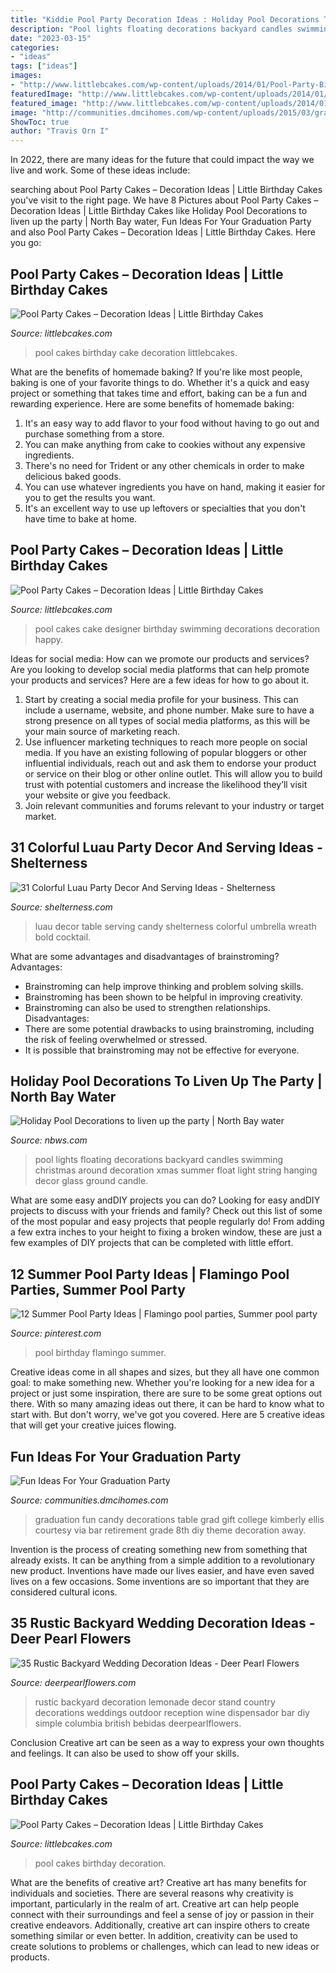 ```yaml
---
title: "Kiddie Pool Party Decoration Ideas : Holiday Pool Decorations To Liven Up The Party"
description: "Pool lights floating decorations backyard candles swimming christmas around decoration xmas summer float light string hanging decor glass ground candle"
date: "2023-03-15"
categories:
- "ideas"
tags: ["ideas"]
images:
- "http://www.littlebcakes.com/wp-content/uploads/2014/01/Pool-Party-Birthday-Cakes.jpg"
featuredImage: "http://www.littlebcakes.com/wp-content/uploads/2014/01/Pool-Party-Birthday-Cakes.jpg"
featured_image: "http://www.littlebcakes.com/wp-content/uploads/2014/01/Pool-Party-Birthday-Cakes.jpg"
image: "http://communities.dmcihomes.com/wp-content/uploads/2015/03/graduation-food-ideas.jpg"
ShowToc: true
author: "Travis Orn I"
---
```



In 2022, there are many ideas for the future that could impact the way we live and work. Some of these ideas include:

	

		
searching about Pool Party Cakes – Decoration Ideas | Little Birthday Cakes you've visit to the right page. We have 8 Pictures about Pool Party Cakes – Decoration Ideas | Little Birthday Cakes like Holiday Pool Decorations to liven up the party | North Bay water, Fun Ideas For Your Graduation Party and also Pool Party Cakes – Decoration Ideas | Little Birthday Cakes. Here you go:
		
    
## Pool Party Cakes – Decoration Ideas | Little Birthday Cakes

<img loading=lazy src="http://www.littlebcakes.com/wp-content/uploads/2014/01/Pool-Party-Birthday-Cakes.jpg" onerror="this.onerror=null;this.src='https://tse3.mm.bing.net/th?id=OIP.euIoLmAfSP3u8jf_5Q4yjAHaKa&amp;pid=15.1';" alt="Pool Party Cakes – Decoration Ideas | Little Birthday Cakes">

_Source: littlebcakes.com_

>pool cakes birthday cake decoration littlebcakes. 

	

What are the benefits of homemade baking?
If you're like most people, baking is one of your favorite things to do. Whether it's a quick and easy project or something that takes time and effort, baking can be a fun and rewarding experience. Here are some benefits of homemade baking: 
1) It's an easy way to add flavor to your food without having to go out and purchase something from a store. 
2) You can make anything from cake to cookies without any expensive ingredients. 
3) There's no need for Trident or any other chemicals in order to make delicious baked goods. 
4) You can use whatever ingredients you have on hand, making it easier for you to get the results you want. 
5) It's an excellent way to use up leftovers or specialties that you don't have time to bake at home.

    
## Pool Party Cakes – Decoration Ideas | Little Birthday Cakes

<img loading=lazy src="http://www.littlebcakes.com/wp-content/uploads/2014/01/Pool-Party-Cake-Decorations.jpg" onerror="this.onerror=null;this.src='https://tse4.mm.bing.net/th?id=OIP.sPY44wvRx1nObc2XbJb86gHaFU&amp;pid=15.1';" alt="Pool Party Cakes – Decoration Ideas | Little Birthday Cakes">

_Source: littlebcakes.com_

>pool cakes cake designer birthday swimming decorations decoration happy. 

	

Ideas for social media: How can we promote our products and services?
Are you looking to develop social media platforms that can help promote your products and services? Here are a few ideas for how to go about it. 
1. Start by creating a social media profile for your business. This can include a username, website, and phone number. Make sure to have a strong presence on all types of social media platforms, as this will be your main source of marketing reach. 
2. Use influencer marketing techniques to reach more people on social media. If you have an existing following of popular bloggers or other influential individuals, reach out and ask them to endorse your product or service on their blog or other online outlet. This will allow you to build trust with potential customers and increase the likelihood they’ll visit your website or give you feedback. 
3. Join relevant communities and forums relevant to your industry or target market.

    
## 31 Colorful Luau Party Decor And Serving Ideas - Shelterness

<img loading=lazy src="https://i.shelterness.com/2016/10/06-candy-table-for-a-luau-party.jpg" onerror="this.onerror=null;this.src='https://tse3.mm.bing.net/th?id=OIP.5CDk8O0kDOwwW_sDt-D4kQHaLG&amp;pid=15.1';" alt="31 Colorful Luau Party Decor And Serving Ideas - Shelterness">

_Source: shelterness.com_

>luau decor table serving candy shelterness colorful umbrella wreath bold cocktail. 

	

What are some advantages and disadvantages of brainstroming?
Advantages: 
- Brainstroming can help improve thinking and problem solving skills. 
- Brainstroming has been shown to be helpful in improving creativity. 
- Brainstroming can also be used to strengthen relationships.
Disadvantages: 
- There are some potential drawbacks to using brainstroming, including the risk of feeling overwhelmed or stressed. 
- It is possible that brainstroming may not be effective for everyone.

    
## Holiday Pool Decorations To Liven Up The Party | North Bay Water

<img loading=lazy src="https://nbws.com/wp-content/uploads/2015/12/xmas_pool7.jpg" onerror="this.onerror=null;this.src='https://tse1.mm.bing.net/th?id=OIP.9hiSUysBPIfJQQ50X8VwjAHaE8&amp;pid=15.1';" alt="Holiday Pool Decorations to liven up the party | North Bay water">

_Source: nbws.com_

>pool lights floating decorations backyard candles swimming christmas around decoration xmas summer float light string hanging decor glass ground candle. 

	

What are some easy andDIY projects you can do?
Looking for easy andDIY projects to discuss with your friends and family? Check out this list of some of the most popular and easy projects that people regularly do! From adding a few extra inches to your height to fixing a broken window, these are just a few examples of DIY projects that can be completed with little effort.

    
## 12 Summer Pool Party Ideas | Flamingo Pool Parties, Summer Pool Party

<img loading=lazy src="https://i.pinimg.com/736x/48/8a/e2/488ae2594e90b85b7758298d47105c3a.jpg" onerror="this.onerror=null;this.src='https://tse2.mm.bing.net/th?id=OIP.0KTyxwBJHqtYwoUwghAAhAHaLH&amp;pid=15.1';" alt="12 Summer Pool Party Ideas | Flamingo pool parties, Summer pool party">

_Source: pinterest.com_

>pool birthday flamingo summer. 

	

Creative ideas come in all shapes and sizes, but they all have one common goal: to make something new. Whether you're looking for a new idea for a project or just some inspiration, there are sure to be some great options out there. With so many amazing ideas out there, it can be hard to know what to start with. But don't worry, we've got you covered. Here are 5 creative ideas that will get your creative juices flowing.

    
## Fun Ideas For Your Graduation Party

<img loading=lazy src="http://communities.dmcihomes.com/wp-content/uploads/2015/03/graduation-food-ideas.jpg" onerror="this.onerror=null;this.src='https://tse1.mm.bing.net/th?id=OIP.UHToK7XT43exBI32VBc7rgHaJ3&amp;pid=15.1';" alt="Fun Ideas For Your Graduation Party">

_Source: communities.dmcihomes.com_

>graduation fun candy decorations table grad gift college kimberly ellis courtesy via bar retirement grade 8th diy theme decoration away. 

	

Invention is the process of creating something new from something that already exists. It can be anything from a simple addition to a revolutionary new product. Inventions have made our lives easier, and have even saved lives on a few occasions. Some inventions are so important that they are considered cultural icons.

    
## 35 Rustic Backyard Wedding Decoration Ideas - Deer Pearl Flowers

<img loading=lazy src="https://www.deerpearlflowers.com/wp-content/uploads/2015/11/Lemonade-stand-rustic-wedding-decor.jpg" onerror="this.onerror=null;this.src='https://tse1.mm.bing.net/th?id=OIP.RcPxb7FJHNfRQ-e-cWSoSQHaLQ&amp;pid=15.1';" alt="35 Rustic Backyard Wedding Decoration Ideas - Deer Pearl Flowers">

_Source: deerpearlflowers.com_

>rustic backyard decoration lemonade decor stand country decorations weddings outdoor reception wine dispensador bar diy simple columbia british bebidas deerpearlflowers. 

	

Conclusion
Creative art can be seen as a way to express your own thoughts and feelings. It can also be used to show off your skills.

    
## Pool Party Cakes – Decoration Ideas | Little Birthday Cakes

<img loading=lazy src="https://www.littlebcakes.com/wp-content/uploads/2014/01/Pool-Party-Cakes-For-Kids.jpg" onerror="this.onerror=null;this.src='https://tse3.mm.bing.net/th?id=OIP.HKhGJ776QzDDrB1cdGVvkgHaFj&amp;pid=15.1';" alt="Pool Party Cakes – Decoration Ideas | Little Birthday Cakes">

_Source: littlebcakes.com_

>pool cakes birthday decoration. 

	

What are the benefits of creative art?
Creative art has many benefits for individuals and societies. There are several reasons why creativity is important, particularly in the realm of art. Creative art can help people connect with their surroundings and feel a sense of joy or passion in their creative endeavors. Additionally, creative art can inspire others to create something similar or even better. In addition, creativity can be used to create solutions to problems or challenges, which can lead to new ideas or products.


